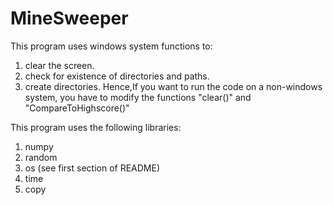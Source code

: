 # MineSweeper

This program uses windows system functions to:
1. clear the screen.
2. check for existence of directories and paths.
3. create directories.
Hence,If you want to run the code on a non-windows system,
you have to modify the functions "clear()" and "CompareToHighscore()"

This program uses the following libraries:
1. numpy
2. random
3. os (see first section of README)
4. time
5. copy
